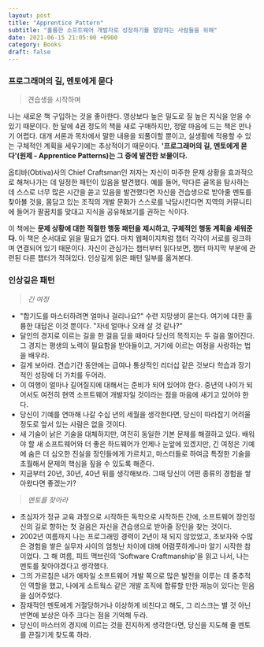 ```yaml
---
layout: post
title: "Apprentice Pattern"
subtitle: "훌륭한 소프트웨어 개발자로 성장하기를 열망하는 사람들을 위해"
date: 2021-06-15 21:05:00 +0900
category: Books
draft: false
---
```


### 프로그래머의 길, 멘토에게 묻다

> 견습생을 시작하며

나는 새로운 책 구입하는 것을 좋아한다. 영상보다 높은 밀도로 질 높은 지식을 얻을 수 있기 때문이다. 한 달에 4권 정도의 책을 새로 구매하지만, 정말 마음에 드는 책은 만나기 어렵다. 대개 서론과 목차에서 말한 내용을 되풀이할 뿐이고, 실생활에 적용할 수 있는 구체적인 계획을 세우기에는 추상적이기 때문이다. **'프로그래머의 길, 멘토에게 묻다'(원제 - Apprentice Patterns)는 그 중에 발견한 보물이다.**

옵티바(Obtiva)사의 Chief Craftsman인 저자는 자신이 마주한 문제 상황을 효과적으로 해쳐나가는 데 일정한 패턴이 있음을 발견했다. 예를 들어, 막다른 골목을 탐사하는 데 스스로 너무 많은 시간을 쏟고 있음을 발견했다면 자신을 견습생으로 받아줄 멘토를 찾아볼 것을, 몸담고 있는 조직의 개발 문화가 스스로를 낙담시킨다면 지역의 커뮤니티에 들어가 팔꿈치를 맞대고 지식을 공유해보기를 권하는 식이다. 

이 책에는 **문제 상황에 대한 적절한 행동 패턴을 제시하고, 구체적인 행동 계획을 세워준다**. 이 책은 순서대로 읽을 필요가 없다. 마치 웹페이지처럼 챕터 각각이 서로를 링크하며 연결되어 있기 때문이다. 자신이 관심가는 챕터부터 읽다보면, 챕터 마지막 부분에 관련된 다른 챕터가 적혀있다. 인상깊게 읽은 패턴 일부를 옮겨본다.

### 인상깊은 패턴

> *긴 여정*

- "합기도를 마스터하려면 얼마나 걸리나요?" 수련 지망생이 묻는다. 여기에 대한 훌륭한 대답은 이것 뿐이다. "자네 얼마나 오래 살 것 같나?"
- 달인의 경지로 이르는 길을 한 걸음 딛을 때마다 당신의 목적지는 두 걸음 멀어진다. 그 경지는 평생의 노력이 필요함을 받아들이고, 거기에 이르는 여정을 사랑하는 법을 배우라.
- 길게 보아라. 견습기간 동안에는 급여나 통상적인 리더십 같은 것보다 학습과 장기적인 성장에 더 가치를 두어라.
- 이 여행이 얼마나 길어질지에 대해서는 준비가 되어 있어야 한다. 중년의 나이가 되어서도 여전히 현역 소프트웨어 개발자일 것이라는 점을 마음에 새기고 있어야 한다.
- 당신이 기예를 연마해 나갈 수십 년의 세월을 생각한다면, 당신이 따라잡기 어려울 정도로 앞서 있는 사람은 없을 것이다.
- 새 기술이 낡은 기술을 대체하지만, 여전히 동일한 기본 문제를 해결하고 있다. 배워야 할 새 소프트웨어와 더 좋은 하드웨어가 언제나 눈앞에 있겠지만, 긴 여정은 기예에 숨은 더 심오한 진실을 장인들에게 가르치고, 마스터들로 하여금 특정한 기술을 초월해서 문제의 핵심을 짚을 수 있도록 해준다.
- 지금부터 20년, 30년, 40년 뒤를 생각해보라. 그때 당신이 어떤 종류의 경험을 쌓아왔다면 좋겠는가?

> *멘토를 찾아라*

- 초심자가 정규 교육 과정으로 시작하든 독학으로 시작하든 간에, 소프트웨어 장인정신의 길로 향하는 첫 걸음은 자신을 견습생으로 받아줄 장인을 찾는 것이다.
- 2002년 여름까지 나는 프로그래밍 경력이 2년이 채 되지 않았었고, 초보자와 수많은 경험을 쌓은 실무자 사이의 엄청난 차이에 대해 어렴풋하게나마 알기 시작한 참이었다. 그 해 여름, 피트 맥브린의 'Software Craftmanship'을 읽고 나서, 나는 멘토를 찾아야겠다고 생각했다.
- 그의 가르침은 내가 애자일 소프트웨어 개발 쪽으로 많은 발전을 이루는 데 중추적인 역할을 했고, 나에게 소트웍스 같은 개발 조직에 합류할 만한 재능이 있다는 믿음을 심어주었다.
- 잠재적인 멘토에게 거절당하거나 이상하게 비친다고 해도, 그 리스크는 별 것 아닌 반면에 보상은 아주 크다는 점을 기억해 두라.
- 당신이 마스터의 경지에 이르는 것을 진지하게 생각한다면, 당신을 지도해 줄 멘토를 끈질기게 찾도록 하라.